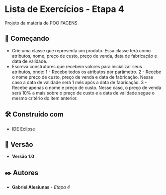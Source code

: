 # Lista de Exercícios - Etapa 4

Projeto da matéria de POO FACENS

## 🚀 Começando

* Crie uma classe que representa um produto. Essa classe terá como atributos, nome, preço de custo, preço de venda, data de fabricação e data de validade.
* Escreva construtores que recebem valores para inicializar seus atributos, onde:
1 - Recebe todos os atributos por parâmetro.
2 - Recebe o nome preço de custo, preço de venda e data de fabricação. Nesse caso a data de validade será 1 mês após a data de fabricação.
3 - Recebe apenas o nome e preço de custo. Nesse caso, o preço de venda será 10% a mais sobre o preço de custo e a data de validade segue o mesmo critério do item anterior.


## 🛠️ Construído com

* IDE Eclipse

## 📌 Versão

* **Versão 1.0** 

## ✒️ Autores

* **Gabriel Alesiunas** - *Etapa 4* 